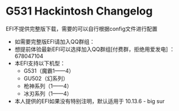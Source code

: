 G531 Hackintosh Changelog
========================================
EFI不提供完整版下载，需要的可以自行根据config文件进行配置
-  如需要完整版EFI请加入QQ群组：
-  想提前体验最新EFI可以选择加入QQ群组[付费群，拒绝用爱发电] ：678047104
- 本EFI支持以下机型：
  * G531（魔霸1——4）
  * GU502（幻系列）
  * 枪神系列（1——4）
  * 冰刃系列（1——4）
- 本人提供的EFI如果没有特别注明，默认适用于 10.13.6 - big sur
